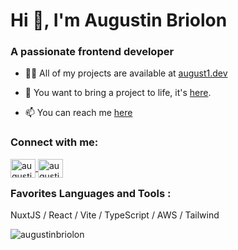 <h1 align="left">Hi 👋, I'm Augustin Briolon</h1>
<h3 align="left">A passionate frontend developer</h3>

- 👨‍💻 All of my projects are available at [august1.dev](https://august1.dev/)

- 🚀 You want to bring a project to life, it's [here](https://www.malt.fr/profile/augustinbriolon).

- 📫 You can reach me <a href="mailto:briolon@august1.dev">here</a>

<h3 align="left">Connect with me:</h3>
<p align="left">
<a href="https://twitter.com/augustinbriolon" target="blank">
  <img align="center" src="https://raw.githubusercontent.com/rahuldkjain/github-profile-readme-generator/master/src/images/icons/Social/twitter.svg" alt="augustinbriolon" height="30" width="40" />
</a>
<a href="https://linkedin.com/in/augustinbriolon" target="blank">
  <img align="center" src="https://raw.githubusercontent.com/rahuldkjain/github-profile-readme-generator/master/src/images/icons/Social/linked-in-alt.svg" alt="augustinbriolon" height="30" width="40" />
</a>
</p>

<h3 align="left" style="margin-top: 15px;">Favorites Languages and Tools :</h3>
<p align="left">
  NuxtJS / React / Vite / TypeScript / AWS / Tailwind 
</p>

  <p style="width: 100%">
    <img align="center" src="https://github-readme-stats.vercel.app/api/top-langs?username=augustinbriolon&show_icons=true&locale=en&layout=compact" alt="augustinbriolon" />
  </p>

